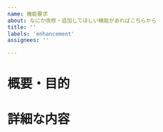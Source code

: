```yaml
---
name: 機能要求
about: なにか改修・追加してほしい機能があればこちらから
title: ''
labels: 'enhancement'
assignees: ''

---
```

<!-- markdownlint-disable single-h1 -->
<!-- すべての項目を埋めなくてよい -->
# 概要・目的
<!-- ざっくりとどのような機能改善を望むのか、それによって何が改善されるのか -->

# 詳細な内容
<!-- より踏み込んで具体的に解決策があれば記入してください -->
